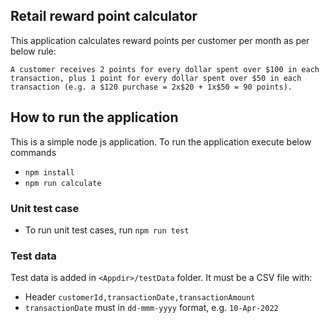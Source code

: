 ## Retail reward point calculator

This application calculates reward points per customer per month as per below rule:

`A customer receives 2 points for every dollar spent over $100 in each transaction, plus 1 point for every dollar spent over $50 in each transaction (e.g. a $120 purchase = 2x$20 + 1x$50 = 90 points). `

## <b>How to run the application</b>

This is a simple node js application. To run the application execute below commands

- `npm install`
- `npm run calculate`

### Unit test case

- To run unit test cases, run `npm run test`

### Test data

Test data is added in `<Appdir>/testData` folder. It must be a CSV file with:

- Header `customerId,transactionDate,transactionAmount`
- `transactionDate` must in `dd-mmm-yyyy` format, e.g. `10-Apr-2022`
